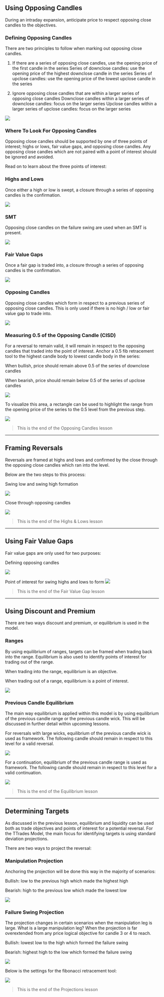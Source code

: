 ## Using Opposing Candles

During an intraday expansion, anticipate price to respect opposing close candles to the objectives.


### Defining Opposing Candles

There are two principles to follow when marking out opposing close candles.

1. If there are a series of opposing close candles, use the opening price of the first candle in the series
Series of downclose candles: use the opening price of the highest downclose candle in the series
Series of upclose candles: use the opening price of the lowest upclose candle in the series

2. Ignore opposing close candles that are within a larger series of opposing close candles
Downclose candles within a larger series of downclose candles: focus on the larger series
Upclose candles within a larger series of upclose candles: focus on the larger series

![](resource:assets/images/fractal/fractal_1_1_1.avif)

### Where To Look For Opposing Candles

Opposing close candles should be supported by one of three points of interest; highs or lows, fair value gaps, and opposing close candles. Any opposing close candles which are not paired with a point of interest should be ignored and avoided.

Read on to learn about the three points of interest:


### Highs and Lows

Once either a high or low is swept, a closure through a series of opposing candles is the confirmation.

![](resource:assets/images/fractal/fractal_1_1_2.avif)

### SMT

Opposing close candles on the failure swing are used when an SMT is present.

![](resource:assets/images/fractal/fractal_1_1_3.avif)

### Fair Value Gaps

Once a fair gap is traded into, a closure through a series of opposing candles is the confirmation.

![](resource:assets/images/fractal/fractal_1_1_4.avif)

### Opposing Candles

Opposing close candles which form in respect to a previous series of opposing close candles. This is only used if there is no high / low or fair value gap to trade into.

![](resource:assets/images/fractal/fractal_1_1_5.avif)

### Measuring 0.5 of the Opposing Candle (CISD)

For a reversal to remain valid, it will remain in respect to the opposing candles that traded into the point of interest. Anchor a 0.5 fib retracement tool to the highest candle body to lowest candle body in the series:

When bullish, price should remain above 0.5 of the series of downclose candles

When bearish, price should remain below 0.5 of the series of upclose candles

![](resource:assets/images/fractal/fractal_1_1_6.avif)

To visualize this area, a rectangle can be used to highlight the range from the opening price of the series to the 0.5 level from the previous step.

![](resource:assets/images/fractal/fractal_1_1_7.avif)

> This is the end of the Opposing Candles lesson

___

## Framing Reversals

Reversals are framed at highs and lows and confirmed by the close through the opposing close candles which ran into the level.

Below are the two steps to this process:


Swing low and swing high formation

![](resource:assets/images/fractal/fractal_1_2_1.avif)

Close through opposing candles

![](resource:assets/images/fractal/fractal_1_2_2.avif)

> This is the end of the Highs & Lows lesson

---

## Using Fair Value Gaps

Fair value gaps are only used for two purposes:

Defining opposing candles

![](resource:assets/images/fractal/fractal_1_3_1.avif)

Point of interest for swing highs and lows to form
![](resource:assets/images/fractal/fractal_1_3_2.avif)

> This is the end of the Fair Value Gap lesson

---

## Using Discount and Premium

There are two ways discount and premium, or equilibrium is used in the model.


### Ranges

By using equilibrium of ranges, targets can be framed when trading back into the range. Equilibrium is also used to identify points of interest for trading out of the range.

When trading into the range, equilibrium is an objective.

When trading out of a range, equilibrium is a point of interest.

![](resource:assets/images/fractal/fractal_1_4_1.avif)

### Previous Candle Equilibrium

The main way equilibrium is applied within this model is by using equilibrium of the previous candle range or the previous candle wick. This will be discussed in further detail within upcoming lessons.


For reversals with large wicks, equilibrium of the previous candle wick is used as framework. The following candle should remain in respect to this level for a valid reversal.

![](resource:assets/images/fractal/fractal_1_4_2.avif)

For a continuation, equilibrium of the previous candle range is used as framework. The following candle should remain in respect to this level for a valid continuation.

![](resource:assets/images/fractal/fractal_1_4_3.avif)

> This is the end of the Equilibrium lesson

---

## Determining Targets

As discussed in the previous lesson, equilibrium and liquidity can be used both as trade objectives and points of interest for a potential reversal. For the TTrades Model, the main focus for identifying targets is using standard deviation projections.

There are two ways to project the reversal:


### Manipulation Projection

Anchoring the projection will be done this way in the majority of scenarios:

Bullish: low to the previous high which made the highest high

Bearish: high to the previous low which made the lowest low

![](resource:assets/images/fractal/fractal_1_5_1.avif)

### Failure Swing Projection

The projection changes in certain scenarios when the manipulation leg is large. What is a large manipulation leg? When the projection is far overextended from any price logical objective for candle 3 or 4 to reach.

Bullish: lowest low to the high which formed the failure swing

Bearish: highest high to the low which formed the failure swing

![](resource:assets/images/fractal/fractal_1_5_2.avif)

Below is the settings for the fibonacci retracement tool:

![](resource:assets/images/fractal/fractal_1_5_3.avif)

> This is the end of the Projections lesson